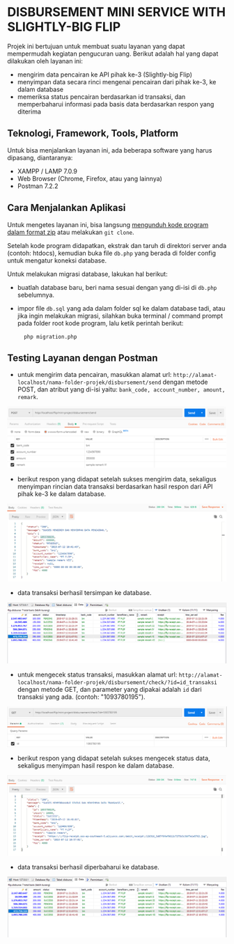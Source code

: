 DISBURSEMENT MINI SERVICE WITH SLIGHTLY-BIG FLIP
================

Projek ini bertujuan untuk membuat suatu layanan yang dapat mempermudah kegiatan pengucuran uang. Berikut adalah hal yang dapat dilakukan oleh layanan ini:

* mengirim data pencairan ke API pihak ke-3 (Slightly-big Flip)
* menyimpan data secara rinci mengenai pencairan dari pihak ke-3, ke dalam database
* memeriksa status pencairan berdasarkan id transaksi, dan memperbaharui informasi pada basis data berdasarkan respon yang diterima

## Teknologi, Framework, Tools, Platform ##

Untuk bisa menjalankan layanan ini, ada beberapa software yang harus dipasang, diantaranya:

* XAMPP / LAMP 7.0.9
* Web Browser (Chrome, Firefox, atau yang lainnya)
* Postman 7.2.2 

## Cara Menjalankan Aplikasi ##

Untuk mengetes layanan ini, bisa langsung [mengunduh kode program dalam format zip](https://github.com/gama9595/disbursement-mini-project/archive/master.zip) atau melakukan `git clone`.

Setelah kode program didapatkan, ekstrak dan taruh di direktori server anda (contoh: htdocs), kemudian buka file `db.php` yang berada di folder config untuk mengatur koneksi database.

Untuk melakukan migrasi database, lakukan hal berikut:

* buatlah database baru, beri nama sesuai dengan yang di-isi di `db.php` sebelumnya. 

* impor file `db.sql` yang ada dalam folder sql ke dalam database tadi, atau jika ingin melakukan migrasi, silahkan buka terminal / command prompt pada folder root kode program, lalu ketik perintah berikut:

        php migration.php


## Testing Layanan dengan Postman ##

* untuk mengirim data pencairan, masukkan alamat url: `http://alamat-localhost/nama-folder-projek/disbursement/send` dengan metode POST, dan atribut yang di-isi yaitu: `bank_code, account_number, amount, remark`. 

![Kirim Data](ss/test1.png)


* berikut respon yang didapat setelah sukses mengirim data, sekaligus menyimpan rincian data transaksi berdasarkan hasil respon dari API pihak ke-3 ke dalam database.

![Respon Berhasil](ss/test2.png)


* data transaksi berhasil tersimpan ke database.

![Berhasil Tersimpan](ss/test3.png)


* untuk mengecek status transaksi, masukkan alamat url: `http://alamat-localhost/nama-folder-projek/disbursement/check/?id=id_transaksi` dengan metode GET, dan parameter yang dipakai adalah `id` dari transaksi yang ada. (contoh: "1093780195").

![Cek Status](ss/test4.png)


* berikut respon yang didapat setelah sukses mengecek status data, sekaligus menyimpan hasil respon ke dalam database.

![Respon Berhasil](ss/test5.png)


* data transaksi berhasil diperbaharui ke database.

![Berhasil Diperbaharui](ss/test6.png)


